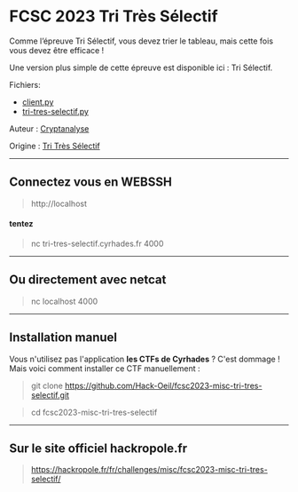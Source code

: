 # FCSC 2023 Tri Très Sélectif

Comme l’épreuve Tri Sélectif, vous devez trier le tableau, mais cette fois vous devez être efficace !

Une version plus simple de cette épreuve est disponible ici : Tri Sélectif.


Fichiers:
- [client.py](client.py)
- [tri-tres-selectif.py](tri-tres-selectif.py)


Auteur : [Cryptanalyse](https://twitter.com/Cryptanalyse)


Origine : [Tri Très Sélectif](https://hackropole.fr/fr/challenges/misc/fcsc2023-misc-tri-tres-selectif/)


-----------

## Connectez vous en WEBSSH
> http://localhost

#### tentez 
> nc tri-tres-selectif.cyrhades.fr 4000

-----------

## Ou directement avec netcat
> nc localhost 4000


-----------


## Installation manuel
Vous n'utilisez pas l'application **les CTFs de Cyrhades** ? C'est dommage !
Mais voici comment installer ce CTF manuellement :

> git clone https://github.com/Hack-Oeil/fcsc2023-misc-tri-tres-selectif.git

> cd fcsc2023-misc-tri-tres-selectif


-----------


## Sur le site officiel hackropole.fr
> https://hackropole.fr/fr/challenges/misc/fcsc2023-misc-tri-tres-selectif/